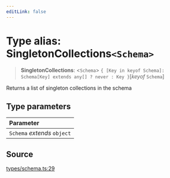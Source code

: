```yaml
---
editLink: false
---
```


# Type alias: SingletonCollections`<Schema>`

> **SingletonCollections**: \<`Schema`\> `{ [Key in keyof Schema]: Schema[Key] extends any[] ? never : Key }`[*keyof*
> `Schema`]

Returns a list of singleton collections in the schema

## Type parameters

| Parameter                   |
| :-------------------------- |
| `Schema` _extends_ `object` |

## Source

[types/schema.ts:29](https://github.com/directus/directus/blob/7789a6c53/sdk/src/types/schema.ts#L29)
